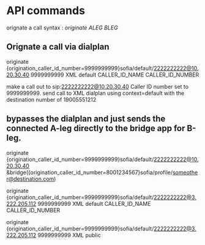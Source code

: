 # API commands 

orignate a call syntax  : *originate ALEG BLEG*


## Orignate a call via dialplan

originate {origination_caller_id_number=9999999999}sofia/default/2222222222@10.20.30.40 9999999999 XML default CALLER_ID_NAME CALLER_ID_NUMBER

make a call out to sip:2222222222@10.20.30.40
Caller ID number set to 9999999999.
send call to XML dialplan using context=default with the destination number of 19005551212 


## bypasses the dialplan and just sends the connected A-leg directly to the bridge app for B-leg.

originate {origination_caller_id_number=9999999999}sofia/default/2222222222@10.20.30.40 &bridge({origination_caller_id_number=8001234567}sofia/profile/someother@destination.com)



originate {origination_caller_id_number=9999999999}sofia/default/2222222222@3.222.205.112 9999999999 XML default CALLER_ID_NAME CALLER_ID_NUMBER


originate {origination_caller_id_number=9999999999}sofia/default/2222222222@3.222.205.112 9999999999 XML public

